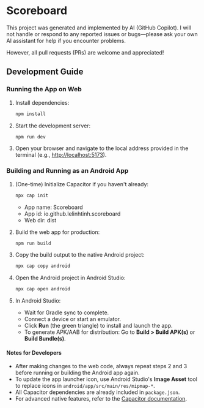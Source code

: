 # Scoreboard

This project was generated and implemented by AI (GitHub Copilot). I will not handle or respond to any reported issues or bugs—please ask your own AI assistant for help if you encounter problems.

However, all pull requests (PRs) are welcome and appreciated!

## Development Guide

### Running the App on Web

1. Install dependencies:

   ```sh
   npm install
   ```

2. Start the development server:

   ```sh
   npm run dev
   ```

3. Open your browser and navigate to the local address provided in the terminal (e.g., <http://localhost:5173>).

### Building and Running as an Android App

1. (One-time) Initialize Capacitor if you haven't already:

   ```sh
   npx cap init
   ```
   - App name: Scoreboard
   - App id: io.github.lelinhtinh.scoreboard
   - Web dir: dist

2. Build the web app for production:

   ```sh
   npm run build
   ```

3. Copy the build output to the native Android project:

   ```sh
   npx cap copy android
   ```

4. Open the Android project in Android Studio:

   ```sh
   npx cap open android
   ```

5. In Android Studio:
   - Wait for Gradle sync to complete.
   - Connect a device or start an emulator.
   - Click **Run** (the green triangle) to install and launch the app.
   - To generate APK/AAB for distribution: Go to **Build > Build APK(s)** or **Build Bundle(s)**.

#### Notes for Developers

- After making changes to the web code, always repeat steps 2 and 3 before running or building the Android app again.
- To update the app launcher icon, use Android Studio's **Image Asset** tool to replace icons in `android/app/src/main/res/mipmap-*`.
- All Capacitor dependencies are already included in `package.json`.
- For advanced native features, refer to the [Capacitor documentation](https://capacitorjs.com/docs).
